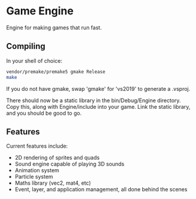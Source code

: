 # Game Engine
Engine for making games that run fast.

## Compiling
In your shell of choice:
```bash
vendor/premake/premake5 gmake Release
make
```
If you do not have gmake, swap 'gmake' for 'vs2019' to generate a .vsproj.

There should now be a static library in the bin/Debug/Engine directory. Copy this, along with Engine/include into your game.
Link the static library, and you should be good to go.

## Features

Current features include:
- 2D rendering of sprites and quads
- Sound engine capable of playing 3D sounds
- Animation system
- Particle system
- Maths library (vec2, mat4, etc)
- Event, layer, and application management, all done behind the scenes
